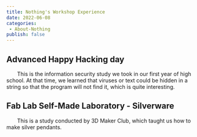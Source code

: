 ```yaml
---
title: Nothing's Workshop Experience
date: 2022-06-08
categories: 
 - About-Nothing
publish: false
---
```


## Advanced Happy Hacking day
&emsp;&emsp;This is the information security study we took in our first year of high school. At that time, we learned that viruses or text could be hidden in a string so that the program will not find it, which is quite interesting.

## Fab Lab Self-Made Laboratory - Silverware
&emsp;&emsp;This is a study conducted by 3D Maker Club, which taught us how to make silver pendants.